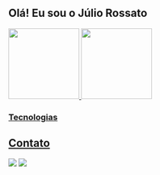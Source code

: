 ## Olá! Eu sou o Júlio Rossato

	
 <div>
  <a href="https://github.com/JulioRossato">
  <img height="140em" src="https://github-readme-stats.vercel.app/api?username=JulioRossato&show_icons=true&theme=dracula&include_all_commits=true&count_private=true"/>
  <img height="140em" src="https://github-readme-stats.vercel.app/api/top-langs/?username=JulioRossato&layout=compact&langs_count=7&theme=dracula"/>
</div>
	
### Tecnologias	

<div style="display: none;">
<img align="center" alt="Júlio Rossato-HTML5" height="30" width="40" src="https://juliorossato.com.br/img/html5-plain-wordmark.svg">
<img align="center" alt="Júlio Rossato-CCS3" height="30" width="40" src="https://juliorossato.com.br/img/css3-plain-wordmark.svg">
<img align="center" alt="Júlio Rossato-Bootstrap" height="30" width="40" src="https://juliorossato.com.br/img/bootstrap-plain-wordmark.svg">
<img align="center" alt="Júlio Rossato-JavaScript" height="30" width="40" src="https://juliorossato.com.br/img/javascript-original.svg">
<img align="center" alt="Júlio Rossato-jQuery" height="30" width="40" src="https://juliorossato.com.br/img/jquery-plain-wordmark.svg">
<img align="center" alt="Júlio Rossato-PHP" height="30" width="40" src="https://juliorossato.com.br/img/php-plain.svg">
<img align="center" alt="Júlio Rossato-WordPress" height="30" width="40" src="https://juliorossato.com.br/img/wordpress-plain-wordmark.svg">
<img align="center" alt="Júlio Rossato-CodeIgniter" height="30" width="40" src="https://juliorossato.com.br/img/codeigniter-plain-wordmark.svg">
<img align="center" alt="Júlio Rossato-MySql" height="30" width="40" src="https://juliorossato.com.br/img/mysql-original-wordmark.svg">
<img align="center" alt="Júlio Rossato-Apache" height="30" width="40" src="https://juliorossato.com.br/img/apache-original-wordmark.svg">
<img align="center" alt="Júlio Rossato-Linux" height="30" width="40" src="https://juliorossato.com.br/img/linux-original.svg">
<img align="center" alt="Júlio Rossato-Arduino" height="30" width="40" src="https://juliorossato.com.br/img/arduino-original-wordmark.svg">


	
	
	
</div>
  	
  ## Contato
 
<div> 
  <a href="https://instagram.com/julio_rossato" target="_blank"><img src="https://img.shields.io/badge/-Instagram-%23E4405F?style=for-the-badge&logo=instagram&logoColor=white" target="_BLANK"></a>
  <a href="https://www.linkedin.com/in/juliorossato" target="_blank"><img src="https://img.shields.io/badge/-LinkedIn-%230077B5?style=for-the-badge&logo=linkedin&logoColor=white" target="_BLANK"></a> 
</div>
